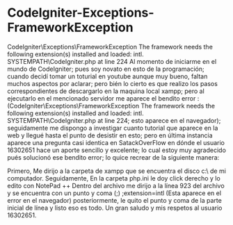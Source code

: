 # CodeIgniter-Exceptions-FrameworkException
CodeIgniter\Exceptions\FrameworkException The framework needs the following extension(s) installed and loaded: intl. SYSTEMPATH\CodeIgniter.php at line 224
Al momento de iniciarme en el mundo de CodeIgniter; pues soy novato en esto de la programación; cuando decidí tomar un toturial en youtube aunque muy bueno, 
faltan muchos aspectos por aclarar; pero bién lo cierto es que realizo los pasos correspondientes de descargarlo en la maquina local xampp; 
pero al ejecutarlo en el mencionado servidor me aparece el bendito error : 
(CodeIgniter\Exceptions\FrameworkException The framework needs the following extension(s) installed and loaded: intl. SYSTEMPATH\CodeIgniter.php at line 224; 
esto aparece en el navegador); 
seguidamente me dispongo a investigar cuanto tutorial que aparece en la web y llegué hasta el punto de desistir en esto; pero en última instancia aparece 
una pregunta casi identica en SatackOverFlow en dónde el usuario 16302651 hace un aporte sencillo y excelente; lo cual estoy muy agradecido pués solucionó 
ese bendito error; lo quice recrear de la siguiente manera:

Primero, Me dirijo a la carpeta de xampp que se encuentra el disco c:\ de mi computador.
Seguidamente, En la carpeta php.ini le doy click derecho y lo edito con NotePad ++
Dentro del archivo me dirijo a la línea 923 del archivo y se encuentra con un punto y coma (;) ;extension=intl (Esta aparece en el error en el navegador)
posteriormente, le quito el punto y coma de la parte inicial de línea y listo eso es todo.
Un gran saludo y mis respetos al usuario 16302651.
